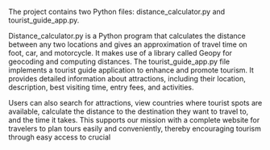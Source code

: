 The project contains two Python files: distance_calculator.py and tourist_guide_app.py. 

Distance_calculator.py is a Python program that calculates the distance between any two locations and gives an approximation of travel time on foot, car, and motorcycle. It makes use of a library called Geopy for geocoding and computing distances. 
The tourist_guide_app.py file implements a tourist guide application to enhance and promote tourism. It provides detailed information about attractions, including their location, description, best visiting time, entry fees, and activities.

Users can also search for attractions, view countries where tourist spots are available, calculate the distance to the destination they want to travel to, and the time it takes. This supports our mission with a complete website for travelers to plan tours easily and conveniently, thereby encouraging tourism through easy access to crucial
